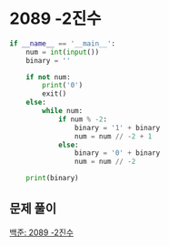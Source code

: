 # 2089 -2진수

```python
if __name__ == '__main__':
    num = int(input())
    binary = ''

    if not num:
        print('0')
        exit()
    else:
        while num:
            if num % -2:
                binary = '1' + binary
                num = num // -2 + 1
            else:
                binary = '0' + binary
                num = num // -2

    print(binary)
```



## 문제 풀이

[백준: 2089 -2진수](https://dirmathfl.tistory.com/80)